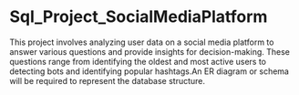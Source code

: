# Sql_Project_SocialMediaPlatform
This project involves analyzing user data on a social media platform to answer various questions and provide insights for decision-making. These questions range from identifying the oldest and most active users to detecting bots and identifying popular hashtags.An ER diagram or schema will be required to represent the database structure.
